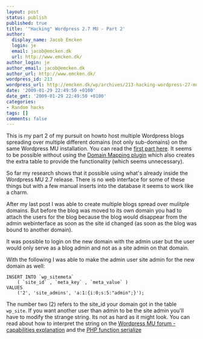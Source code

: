 ```yaml
---
layout: post
status: publish
published: true
title: '"Hacking" Wordpress 2.7 MU - Part 2'
author:
  display_name: Jacob Emcken
  login: je
  email: jacob@emcken.dk
  url: http://www.emcken.dk/
author_login: je
author_email: jacob@emcken.dk
author_url: http://www.emcken.dk/
wordpress_id: 213
wordpress_url: http://emcken.dk/wp/archives/213-hacking-wordpress-27-mu-part-2.html
date: '2009-01-29 22:49:50 +0100'
date_gmt: '2009-01-29 22:49:50 +0100'
categories:
- Random hacks
tags: []
comments: false
---
```

This is my part 2 of my pursuit on howto host multiple Wordpress blogs spreading over multiple different domains (not only sub-domains) on the same Wordpress MU installation. You can read the [first part here][1]. It seems to be possible without using the [Domain Mapping plugin][2] which also creates the extra table to provide the functionality (which seems unnecessary).

So far my research shows that it possible using what's already inside the Wordpress MU 2.7 release. There is no web interface for some of these things but with a few manual inserts into the database it seems to work like a charm.

After my last post I was able to create multiple blogs spread over mulitple domains. But before the blog was moved to its own domain you had to attach the users for the blog because the blog would disappear from the admin webinterface as soon as the site id changed (as soon as the blog was bound to another domain).

It was possible to login on the new domain with the admin user but the user would only serve as a blog admin and not as a site admin on that domain.

With the following I was able to make the admin user site admin for the new domain as well:

    INSERT INTO `wp_sitemeta`
        ( `site_id` , `meta_key` , `meta_value` )
    VALUES
        ('2', 'site_admins', 'a:1:{i:0;s:5:"admin";}');

The number two (2) refers to the site_id your domain got in the table `wp_site`. If you want another user than admin to be the site admin you'll have to modify the strange string. Its not as hard as it might look. You can read about how to interpret the string on the [Wordpress MU forum - capabilities explanation][3] and the [PHP function serialize][4]


[1]: 2009-01-21-hacking-wordpress-27-mu-pre-release.md
[2]: http://wordpress.org/extend/plugins/wordpress-mu-domain-mapping/
[3]: http://mu.wordpress.org/forums/topic.php?id=4915
[4]: http://dk2.php.net/serialize 
